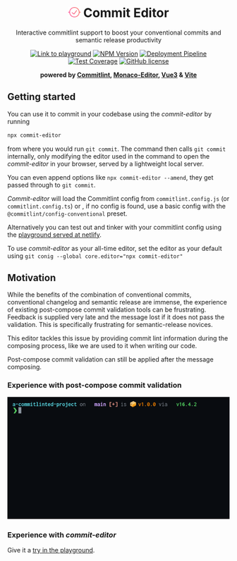 <h1 align="center"><img width="28" src="https://raw.githubusercontent.com/wtho/commit-editor/main/app/public/logo.svg" alt="Commit Editor Logo" /> Commit Editor</h1>

<p align="center">Interactive commitlint support to boost your conventional commits and semantic release productivity</p>

<p align="center">
    <a href="https://commit-editor.netlify.app"><img src="https://img.shields.io/badge/netlfiy-playground-brightgreen?style=flat-square" alt="Link to playground" /></a>
    <a href="https://www.npmjs.com/package/commit-editor"><img src="https://img.shields.io/npm/v/commit-editor/latest.svg?style=flat-square" alt="NPM Version" /></a>
    <a href="https://github.com/wtho/commit-editor/actions/workflows/deploy.yml"><img src="https://img.shields.io/github/workflow/status/wtho/commit-editor/build%20and%20deploy?style=flat-square" alt="Deployment Pipeline" /></a>
    <a href="https://coveralls.io/github/wtho/commit-editor?branch=main"><img src="https://img.shields.io/coveralls/github/wtho/commit-editor?style=flat-square" alt="Test Coverage" /></a>
    <a href="https://github.com/wtho/commit-editor/blob/main/LICENSE"><img src="https://img.shields.io/npm/l/commit-editor?style=flat-square" alt="GitHub license" /></a>
</p>

<p align="center">
    <b>powered by <a href="https://commitlint.js.org/">Commitlint</a>, <a href="https://microsoft.github.io/monaco-editor/">Monaco-Editor</a>, <a href="https://v3.vuejs.org/">Vue3</a> & <a href="https://vitejs.dev/">Vite</a></b>
</p>

## Getting started

You can use it to commit in your codebase using the _commit-editor_ by running

```bash
npx commit-editor
```

from where you would run `git commit`.
The command then calls `git commit` internally, only modifying the editor used in the command to open the _commit-editor_ in your browser, served by a lightweight local server.

You can even append options like `npx commit-editor --amend`, they get passed through to `git commit`.

_Commit-editor_ will load the Commitlint config from `commitlint.config.js` (or `commitlint.config.ts`) or , if no config is found, use a basic config with the `@commitlint/config-conventional` preset.

Alternatively you can test out and tinker with your commitlint config using the [playground served at netlify](https://commit-editor.netlify.app).

To use _commit-editor_ as your all-time editor, set the editor as your default using `git conig --global core.editor="npx commit-editor"`

## Motivation

While the benefits of the combination of conventional commits, conventional changelog and semantic release are immense, the experience of existing post-compose commit validation tools can be frustrating.
Feedback is supplied very late and the message lost if it does not pass the validation.
This is specifically frustrating for semantic-release novices.

This editor tackles this issue by providing commit lint information during the composing process, like we are used to it when writing our code.

Post-compose commit validation can still be applied after the message composing.

### Experience with post-compose commit validation
<p align="center">
  <img width="600" src="docs/assets/screenrecord-post-compose.gif">
</p>

### Experience with _commit-editor_
Give it a [try in the playground](https://commit-editor.netlify.app).


